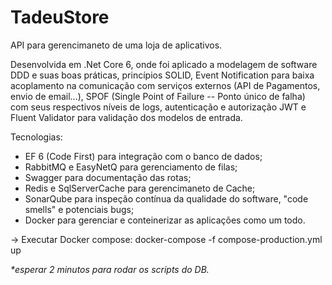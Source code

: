 # TadeuStore

API para gerencimaneto de uma loja de aplicativos.

Desenvolvida em .Net Core 6, onde foi aplicado a modelagem de software DDD e suas boas práticas, princípios SOLID, Event Notification para baixa acoplamento na comunicação com serviços externos (API de Pagamentos, envio de email...), SPOF (Single Point of Failure -- Ponto único de falha) com seus respectivos níveis de logs, autenticação e autorização JWT e Fluent Validator para validação dos modelos de entrada.

Tecnologias:
* EF 6 (Code First) para integração com o banco de dados;
* RabbitMQ e EasyNetQ para gerenciamento de filas;
* Swagger para documentação das rotas;
* Redis e SqlServerCache para gerencimaneto de Cache;
* SonarQube para inspeção contínua da qualidade do software, "code smells" e potenciais bugs;
* Docker para gerenciar e conteinerizar as aplicações como um todo.

-> Executar Docker compose: 
docker-compose -f compose-production.yml up 

<i>*esperar 2 minutos para rodar os scripts do DB.</i>
